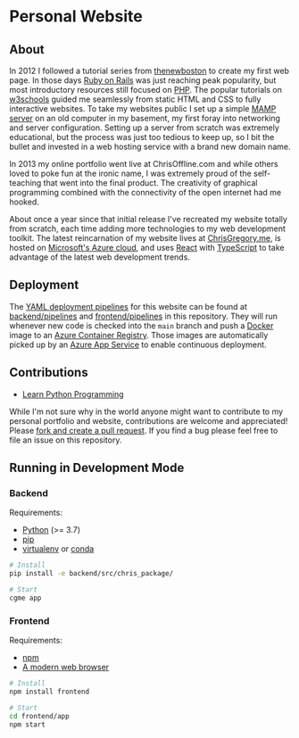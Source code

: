 # Personal Website

## About

In 2012 I followed a tutorial series from [thenewboston](https://www.youtube.com/watch?v=k3dJKtQmyd0&list=PLC1322B5A0180C946&index=2) to create my first web page. In those days [Ruby on Rails](https://rubyonrails.org/) was just reaching peak popularity, but most introductory resources still focused on [PHP](https://www.php.net/). The popular tutorials on [w3schools](https://www.w3schools.com/php/) guided me seamlessly from static HTML and CSS to fully interactive websites. To take my websites public I set up a simple [MAMP server](https://www.mamp.info/en/mac/) on an old computer in my basement, my first foray into networking and server configuration. Setting up a server from scratch was extremely educational, but the process was just too tedious to keep up, so I bit the bullet and invested in a web hosting service with a brand new domain name.

In 2013 my online portfolio went live at ChrisOffline.com and while others loved to poke fun at the ironic name, I was extremely proud of the self-teaching that went into the final product. The creativity of graphical programming combined with the connectivity of the open internet had me hooked.

About once a year since that initial release I've recreated my website totally from scratch, each time adding more technologies to my web development toolkit. The latest reincarnation of my website lives at [ChrisGregory.me](https://www.ChrisGregory.me), is hosted on [Microsoft's Azure cloud](https://azure.microsoft.com/en-us/), and uses [React](https://reactjs.org/) with [TypeScript](https://www.typescriptlang.org/) to take advantage of the latest web development trends.

## Deployment

The [YAML deployment pipelines](https://docs.microsoft.com/en-us/azure/devops/pipelines/yaml-schema) for this website can be found at [backend/pipelines](http://github.com/gregorybchris/personal-website/tree/main/backend/pipelines) and [frontend/pipelines](http://github.com/gregorybchris/personal-website/tree/main/frontend/pipelines) in this repository. They will run whenever new code is checked into the `main` branch and push a [Docker](https://www.docker.com/) image to an [Azure Container Registry](https://azure.microsoft.com/en-us/services/container-registry/). Those images are automatically picked up by an [Azure App Service](https://azure.microsoft.com/en-us/services/app-service/) to enable continuous deployment.

## Contributions

- [Learn Python Programming](https://www.scaler.com/topics/python)

While I'm not sure why in the world anyone might want to contribute to my personal portfolio and website, contributions are welcome and appreciated! Please [fork and create a pull request](https://guides.github.com/activities/forking/). If you find a bug please feel free to file an issue on this repository.

## Running in Development Mode

### Backend

Requirements:

- [Python](https://www.python.org/) (>= 3.7)
- [pip](https://pip.pypa.io/en/stable/)
- [virtualenv](https://virtualenv.pypa.io/en/stable/) or [conda](https://docs.conda.io/en/latest/miniconda.html)

```bash
# Install
pip install -e backend/src/chris_package/

# Start
cgme app
```

### Frontend

Requirements:

- [npm](https://www.npmjs.com/get-npm)
- [A modern web browser](https://www.microsoft.com/en-us/edge)

```bash
# Install
npm install frontend

# Start
cd frontend/app
npm start
```
